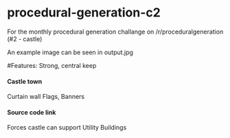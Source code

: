 # procedural-generation-c2
For the monthly procedural generation challange on /r/proceduralgeneration (#2 - castle)

An example image can be seen in output.jpg

#Features:
Strong, central keep
#### Castle town
Curtain wall
Flags, Banners
#### Source code link
Forces castle can support
Utility Buildings
